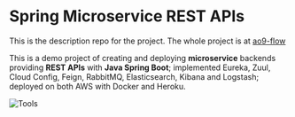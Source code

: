 ﻿# Spring Microservice REST APIs

This is the description repo for the project. The whole project is at [ao9-flow](https://github.com/ao9-flow)

This is a demo project of creating and deploying **microservice** backends providing **REST APIs** with **Java Spring Boot**; implemented Eureka, Zuul, Cloud Config, Feign, RabbitMQ, Elasticsearch, Kibana and Logstash; deployed on both AWS with Docker and Heroku.

<img src="https://github.com/Ao99/spring-microservice-rest-api/blob/master/tools.png" alt="Tools">
